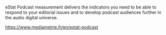 eStat Podcast measurement delivers the indicators you need to be able to respond to your editorial issues and to develop podcast audiences further in the audio digital universe.

https://www.mediametrie.fr/en/estat-podcast
